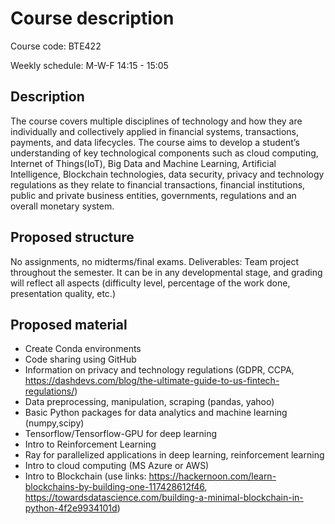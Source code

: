 # Course description

<!-- Unofficial name: Tech for Fintech -->
Course code: BTE422

Weekly schedule: M-W-F 14:15 - 15:05

## Description

The course covers multiple disciplines of technology and how they are individually and collectively applied in financial systems, transactions, payments, and data lifecycles. The course aims to develop a student’s understanding of key technological components such as cloud computing, Internet of Things(IoT), Big Data and Machine Learning, Artificial Intelligence, Blockchain technologies, data security, privacy and technology regulations as they relate to financial transactions, financial institutions, public and private business entities, governments, regulations and an overall monetary system.

## Proposed structure 

No assignments, no midterms/final exams.
Deliverables: Team project throughout the semester. It can be in any developmental stage, and grading will reflect all aspects (difficulty level, percentage of the work done, presentation quality, etc.)


## Proposed material

 - Create Conda environments
 - Code sharing using GitHub
 - Information on privacy and technology regulations (GDPR, CCPA, https://dashdevs.com/blog/the-ultimate-guide-to-us-fintech-regulations/)
 - Data preprocessing, manipulation, scraping (pandas, yahoo)
 - Basic Python packages for data analytics and machine learning (numpy,scipy)
 - Tensorflow/Tensorflow-GPU for deep learning
 - Intro to Reinforcement Learning
 - Ray for parallelized applications in deep learning, reinforcement learning
 - Intro to cloud computing (MS Azure or AWS)
 - Intro to Blockchain (use links: https://hackernoon.com/learn-blockchains-by-building-one-117428612f46, https://towardsdatascience.com/building-a-minimal-blockchain-in-python-4f2e9934101d)
